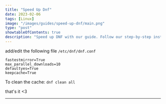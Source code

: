 ```yaml
---
title: "Speed Up Dnf"
date: 2023-02-06
tags: [Linux]
image: "/images/guides/speed-up-dnf/main.png"
type: "post"
showtableOfContents: true
description: "Speed up DNF with our guide. Follow our step-by-step instructions to optimize package management and reduce download time"
---
```


add/edit the following file `/etc/dnf/dnf.conf`
```
fastestmirror=True
max_parallel_downloads=10
defaultyes=True
keepcache=True
```
To clean the cache: `dnf clean all`


that's it <3

----

  